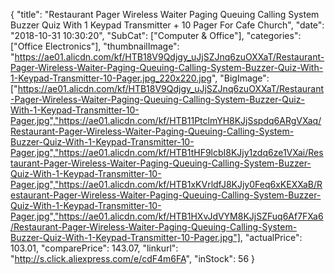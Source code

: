 {
	"title": "Restaurant Pager Wireless Waiter Paging Queuing Calling System Buzzer Quiz With 1 Keypad Transmitter + 10 Pager For Cafe Church",
	"date": "2018-10-31 10:30:20",
	"SubCat": ["Computer & Office"],
	"categories": ["Office Electronics"],
	"thumbnailImage": "https://ae01.alicdn.com/kf/HTB18V9Qdjgy_uJjSZJnq6zuOXXaT/Restaurant-Pager-Wireless-Waiter-Paging-Queuing-Calling-System-Buzzer-Quiz-With-1-Keypad-Transmitter-10-Pager.jpg_220x220.jpg",
	"BigImage": ["https://ae01.alicdn.com/kf/HTB18V9Qdjgy_uJjSZJnq6zuOXXaT/Restaurant-Pager-Wireless-Waiter-Paging-Queuing-Calling-System-Buzzer-Quiz-With-1-Keypad-Transmitter-10-Pager.jpg","https://ae01.alicdn.com/kf/HTB11PtclmYH8KJjSspdq6ARgVXaq/Restaurant-Pager-Wireless-Waiter-Paging-Queuing-Calling-System-Buzzer-Quiz-With-1-Keypad-Transmitter-10-Pager.jpg","https://ae01.alicdn.com/kf/HTB1tHF9lcbI8KJjy1zdq6ze1VXai/Restaurant-Pager-Wireless-Waiter-Paging-Queuing-Calling-System-Buzzer-Quiz-With-1-Keypad-Transmitter-10-Pager.jpg","https://ae01.alicdn.com/kf/HTB1xKVrldfJ8KJjy0Feq6xKEXXaB/Restaurant-Pager-Wireless-Waiter-Paging-Queuing-Calling-System-Buzzer-Quiz-With-1-Keypad-Transmitter-10-Pager.jpg","https://ae01.alicdn.com/kf/HTB1HXvJdVYM8KJjSZFuq6Af7FXa6/Restaurant-Pager-Wireless-Waiter-Paging-Queuing-Calling-System-Buzzer-Quiz-With-1-Keypad-Transmitter-10-Pager.jpg"],
	"actualPrice": 103.01,
	"comparePrice": 143.07,
	"linkurl": "http://s.click.aliexpress.com/e/cdF4m6FA",
	"inStock": 56
}
